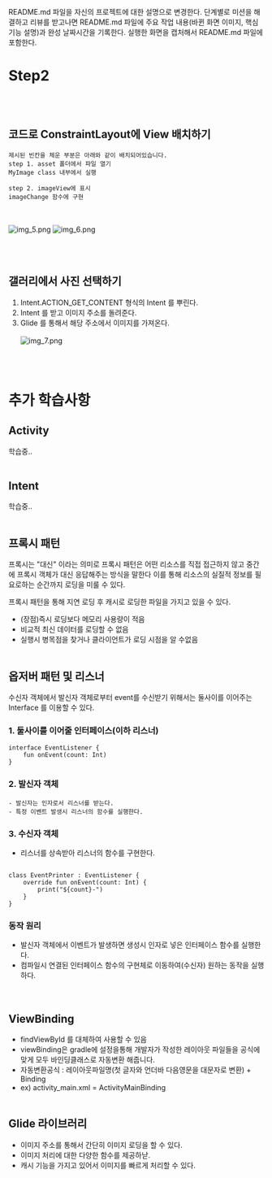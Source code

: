README.md 파일을 자신의 프로젝트에 대한 설명으로 변경한다. 단계별로 미션을 해결하고 리뷰를 받고나면 README.md 파일에 주요 작업 내용(바뀐 화면 이미지, 핵심 기능
설명)과 완성 날짜시간을 기록한다. 실행한 화면을 캡처해서 README.md 파일에 포함한다.

# Step2

<br></br>

## 코드로 ConstraintLayout에 View 배치하기

```
제시된 빈칸을 체운 부분은 아래와 같이 배치되어있습니다.
step 1. asset 폴더에서 파일 열기 
MyImage class 내부에서 실행

step 2. imageView에 표시
imageChange 함수에 구현
```
<br></br>
![img_5.png](img_5.png)
![img_6.png](img_6.png)

<br></br>

## 갤러리에서 사진 선택하기

1. Intent.ACTION_GET_CONTENT 형식의 Intent 를 뿌린다.
2. Intent 를 받고 이미지 주소를 돌려준다.
3. Glide 를 통해서 해당 주소에서 이미지를 가져온다.
   <br></br>
![img_7.png](img_7.png)

<br></br>

# 추가 학습사항

## Activity

학습중..
<br></br>

## Intent

학습중..
<br></br>

## 프록시 패턴

프록시는 "대신" 이라는 의미로 프록시 패턴은 어떤 리소스를 직접 접근하지 않고 중간에 프록시 객체가 대신 응답해주는 방식을 말한다 이를 통해 리소스의 실질적 정보를 필요로하는
순간까지 로딩을 미룰 수 있다.

프록시 패턴을 통해 지연 로딩 후 캐시로 로딩한 파일을 가지고 있을 수 있다.

- (장점)즉시 로딩보다 메모리 사용량이 적음
- 비교적 최신 데이터를 로딩할 수 없음
- 실행시 병목점을 찾거나 클라이언트가 로딩 시점을 알 수없음
  <br></br>

## 옵저버 패턴 및 리스너

수신자 객체에서 발신자 객체로부터 event를 수신받기 위해서는 둘사이를 이어주는 Interface 를 이용할 수 있다.

### 1. 둘사이를 이어줄 인터페이스(이하 리스너)

```
interface EventListener {
    fun onEvent(count: Int)
}
```

### 2. 발신자 객체

    - 발신자는 인자로서 리스너를 받는다.
    - 특정 이벤트 발생시 리스너의 함수를 실행한다.

### 3. 수신자 객체

- 리스너를 상속받아 리스너의 함수를 구현한다.

```

class EventPrinter : EventListener {
    override fun onEvent(count: Int) {
        print("${count}-")
    }
}
```

### 동작 원리

- 발신자 객체에서 이벤트가 발생하면 생성시 인자로 넣은 인터페이스 함수를 실행한다.
- 컴파일시 연결된 인터페이스 함수의 구현체로 이동하여(수신자) 원하는 동작을 실행하다.  
  <br></br>

## ViewBinding

- findViewById 를 대체하여 사용할 수 있음
- viewBinding은 gradle에 설정을통해 개발자가 작성한 레이아웃 파일들을 공식에 맞게 모두 바인딩클래스로 자동변환 해줍니다.
- 자동변환공식 : 레이아웃파일명(첫 글자와 언더바 다음영문을 대문자로 변환) + Binding
- ex) activity_main.xml = ActivityMainBinding
  <br></br>

## Glide 라이브러리

- 이미지 주소를 통해서 간단히 이미지 로딩을 할 수 있다.
- 이미지 처리에 대한 다양한 함수를 제공하낟.
- 캐시 기능을 가지고 있어서 이미지를 빠르게 처리할 수 있다.